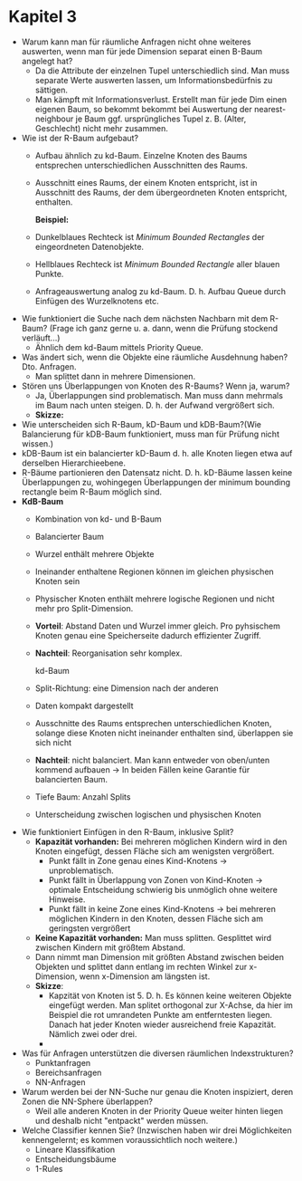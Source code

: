 # Kapitel 3

* Warum kann man für räumliche Anfragen nicht ohne weiteres auswerten, wenn man für jede Dimension separat einen B-Baum angelegt hat?
  * Da die Attribute der einzelnen Tupel unterschiedlich sind. Man muss separate Werte auswerten lassen, um Informationsbedürfnis zu sättigen.
  * Man kämpft mit Informationsverlust. Erstellt man für jede Dim einen eigenen Baum, so bekommt bekommt bei Auswertung der nearest-neighbour je Baum ggf. ursprüngliches Tupel z. B. \(Alter, Geschlecht\) nicht mehr zusammen.
* Wie ist der R-Baum aufgebaut?
  * Aufbau ähnlich zu kd-Baum. Einzelne Knoten des Baums entsprechen unterschiedlichen Ausschnitten des Raums.
  * Ausschnitt eines Raums, der einem Knoten entspricht, ist in Ausschnitt des Raums, der dem übergeordneten Knoten entspricht, enthalten.

    **Beispiel:**

  * Dunkelblaues Rechteck ist _Minimum Bounded Rectangles_ der eingeordneten Datenobjekte.
  * Hellblaues Rechteck ist _Minimum Bounded Rectangle_ aller blauen Punkte.
  * Anfrageauswertung analog zu kd-Baum. D. h. Aufbau Queue durch Einfügen des Wurzelknotens etc.
* Wie funktioniert die Suche nach dem nächsten Nachbarn mit dem R-Baum? \(Frage ich ganz gerne u. a. dann, wenn die Prüfung stockend verläuft...\)
  * Ähnlich dem kd-Baum mittels Priority Queue.
* Was ändert sich, wenn die Objekte eine räumliche Ausdehnung haben? Dto. Anfragen.
  * Man splittet dann in mehrere Dimensionen.
* Stören uns Überlappungen von Knoten des R-Baums? Wenn ja, warum?
  * Ja, Überlappungen sind problematisch. Man muss dann mehrmals im Baum nach unten steigen. D. h. der Aufwand vergrößert sich.
  * **Skizze:**
* Wie unterscheiden sich R-Baum, kD-Baum und kDB-Baum?\(Wie Balancierung für kDB-Baum funktioniert, muss man für Prüfung nicht wissen.\)
* kDB-Baum ist ein balancierter kD-Baum d. h. alle Knoten liegen etwa auf derselben Hierarchieebene.
* R-Bäume partionieren den Datensatz nicht. D. h. kD-Bäume lassen keine Überlappungen zu, wohingegen Überlappungen der minimum bounding rectangle beim R-Baum möglich sind.
* **KdB-Baum**
  * Kombination von kd- und B-Baum
  * Balancierter Baum
  * Wurzel enthält mehrere Objekte
  * Ineinander enthaltene Regionen können im gleichen physischen Knoten sein
  * Physischer Knoten enthält mehrere logische Regionen und nicht mehr pro Split-Dimension.
  * **Vorteil**: Abstand Daten und Wurzel immer gleich. Pro pyhsischem Knoten genau eine Speicherseite dadurch effizienter Zugriff.
  * **Nachteil**: Reorganisation sehr komplex.

    kd-Baum

  * Split-Richtung: eine Dimension nach der anderen
  * Daten kompakt dargestellt
  * Ausschnitte des Raums entsprechen unterschiedlichen Knoten, solange diese Knoten nicht ineinander enthalten sind, überlappen sie sich nicht
  * **Nachteil**: nicht balanciert. Man kann entweder von oben/unten kommend aufbauen → In beiden Fällen keine Garantie für balancierten Baum.
  * Tiefe Baum: Anzahl Splits
  * Unterscheidung zwischen logischen und physischen Knoten
* Wie funktioniert Einfügen in den R-Baum, inklusive Split?
  * **Kapazität vorhanden:** Bei mehreren möglichen Kindern wird in den Knoten eingefügt, dessen Fläche sich am wenigsten vergrößert.
    * Punkt fällt in Zone genau eines Kind-Knotens → unproblematisch.
    * Punkt fällt in Überlappung von Zonen von Kind-Knoten → optimale Entscheidung schwierig bis unmöglich ohne weitere Hinweise.
    * Punkt fällt in keine Zone eines Kind-Knotens → bei mehreren möglichen Kindern in den Knoten, dessen Fläche sich am geringsten vergrößert
  * **Keine Kapazität vorhanden:** Man muss splitten. Gesplittet wird zwischen Kindern mit größtem Abstand.
  * Dann nimmt man Dimension mit größten Abstand zwischen beiden Objekten und splittet dann entlang im rechten Winkel zur x-Dimension, wenn x-Dimension am längsten ist.
  * **Skizze**:
    * Kapzität von Knoten ist 5. D. h. Es können keine weiteren Objekte eingefügt werden. Man splitet orthogonal zur X-Achse, da hier im Beispiel die rot umrandeten Punkte am entferntesten liegen. Danach hat jeder Knoten wieder ausreichend freie Kapazität. Nämlich zwei oder drei.
    * 
* Was für Anfragen unterstützen die diversen räumlichen Indexstrukturen?
  * Punktanfragen
  * Bereichsanfragen
  * NN-Anfragen
* Warum werden bei der NN-Suche nur genau die Knoten inspiziert, deren Zonen die NN-Sphere überlappen?
  * Weil alle anderen Knoten in der Priority Queue weiter hinten liegen und deshalb nicht "entpackt" werden müssen.
* Welche Classifier kennen Sie? \(Inzwischen haben wir drei Möglichkeiten kennengelernt; es kommen voraussichtlich noch weitere.\)
  * Lineare Klassifikation
  * Entscheidungsbäume
  * 1-Rules

